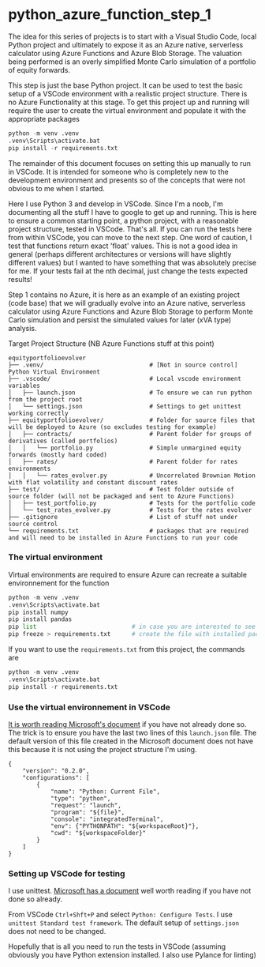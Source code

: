 # python_azure_function_step_1

The idea for this series of projects is to start with a Visual Studio Code, local Python project and ultimately to expose it as an Azure native, serverless calculator using Azure Functions and Azure Blob Storage. The valuation being performed is an overly simplified Monte Carlo simulation of a portfolio of equity forwards. 

This step is just the base Python project. It can be used to test the basic setup of a VSCode environment with a realistic project structure. There is no Azure Functionality at this stage. To get this project up and running will require the user to create the virtual environment and populate it with the appropriate packages
```python
python -m venv .venv
.venv\Scripts\activate.bat
pip install -r requirements.txt
```
The remainder of this document focuses on setting this up manually to run in VSCode. It is intended for someone who is completely new to the development environment and presents so of the concepts that were not obvious to me when I started.

Here I use Python 3 and develop in VSCode. Since I'm a noob, I'm documenting all the stuff I have to google to get up and running. This is here to ensure a common starting point, a python project, with a reasonable project structure, tested in VSCode. That's all. If you can run the tests here from within VSCode, you can move to the next step. One word of caution, I test that functions return exact 'float' values. This is not a good idea in general (perhaps different architectures or versions will have slightly different values) but I wanted to have something that was absolutely precise for me. If your tests fail at the nth decimal, just change the tests expected results!

Step 1 contains no Azure, it is here as an example of an existing project (code base) that we will gradually evolve into an Azure native, serverless calculator using Azure Functions and Azure Blob Storage to perform Monte Carlo simulation and persist the simulated values for later (xVA type) analysis.

Target Project Structure (NB Azure Functions stuff at this point)
```
equityportfolioevolver  
├── .venv/                              # [Not in source control] Python Virtual Environment    
├── .vscode/                            # Local vscode environment variables  
│   ├── launch.json                     # To ensure we can run python from the project root  
│   └── settings.json                   # Settings to get unittest working correctly  
├── equityportfolioevolver/             # Folder for source files that will be deployed to Azure (so excludes testing for example)
│   ├── contracts/                      # Parent folder for groups of derivatives (called portfolios)  
│   │   └── portfolio.py                # Simple unmargined equity forwards (mostly hard coded)  
│   ├── rates/                          # Parent folder for rates environments  
│   │   └── rates_evolver.py            # Uncorrelated Brownian Motion with flat volatility and constant discount rates
├── test/                               # Test folder outside of source folder (will not be packaged and sent to Azure Functions)
│   ├── test_portfolio.py               # Tests for the portfolio code  
│   └── test_rates_evolver.py           # Tests for the rates evolver  
├── .gitignore                          # List of stuff not under source control  
└── requirements.txt                    # packages that are required and will need to be installed in Azure Functions to run your code  
```

### The virtual environment 
Virtual environments are required to ensure Azure can recreate a suitable environnement for the function
```python
python -m venv .venv
.venv\Scripts\activate.bat
pip install numpy
pip install pandas
pip list                           # in case you are interested to see the packages in the virtual environment
pip freeze > requirements.txt      # create the file with installed packages
```
If you want to use the `requirements.txt` from this project, the commands are 
```python
python -m venv .venv
.venv\Scripts\activate.bat
pip install -r requirements.txt
```

### Use the virtual environnement in VSCode 
[It is worth reading Microsoft's document](https://code.visualstudio.com/docs/python/environments) if you have not already done so. The trick is to ensure you have the last two lines of this `launch.json` file. The default version of this file created in the Microsoft document does not have this because it is not using the project structure I'm using.
```
{
    "version": "0.2.0",
    "configurations": [
        {
            "name": "Python: Current File",
            "type": "python",
            "request": "launch",
            "program": "${file}",
            "console": "integratedTerminal",
            "env": {"PYTHONPATH": "${workspaceRoot}"},
            "cwd": "${workspaceFolder}"
        }
    ]
}
```
### Setting up VSCode for testing
I use unittest. [Microsoft has a document](https://code.visualstudio.com/docs/python/testing) well worth reading if you have not done so already.

From VSCode `Ctrl+Shft+P` and select `Python: Configure Tests`. I use `unittest Standard test framework`. The default setup of `settings.json` does not need to be changed.

Hopefully that is all you need to run the tests in VSCode (assuming obviously you have Python extension installed. I also use Pylance for linting)

